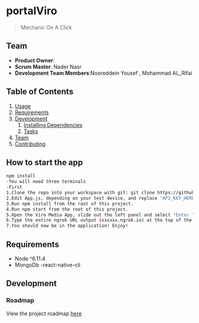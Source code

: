 # portalViro
> Mechanic On A Click

## Team

  - __Product Owner__:
  - __Scrum Master__: Nader Nasr
  - __Development Team Members__:Nooreddein Yousef , Mohammad AL_Rifai

## Table of Contents

1. [Usage](#Usage)
1. [Requirements](#requirements)
1. [Development](#development)
    1. [Installing Dependencies](#installing-dependencies)
    1. [Tasks](#tasks)
1. [Team](#team)
1. [Contributing](#contributing)

## How to start the app

```sh
npm install
-You will need three terminals
-First
1.Clone the repo into your workspace with git: git clone https://github.com/viromedia/viro.git.
2.Edit App.js, depending on your test device, and replace "API_KEY_HERE" with the key emailed to you with signup.
3.Run npm install from the root of this project.
4.Run npm start from the root of this project.
5.Open the Viro Media App, slide out the left panel and select "Enter Testbed".
6.Type the entire ngrok URL output (xxxxxx.ngrok.io) at the top of the terminal into the text field and hit 'GO'
7.You should now be in the application! Enjoy!
```

## Requirements

- Node ^6.11.4
- MongoDb
-react-native-cli

## Development

<!-- ### Installing Dependencies

From within the root directory:

```sh
sudo npm install -g bower
npm install
bower install
``` -->

### Roadmap

View the project roadmap [here](https://waffle.io/GettCreative/Portal)
